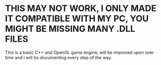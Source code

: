 # **THIS MAY NOT WORK, I ONLY MADE IT COMPATIBLE WITH MY PC, YOU MIGHT BE MISSING MANY .DLL FILES**
This is a basic C++ and OpenGL game engine, will be improved upon over time and i will be documenting every step of the way.
